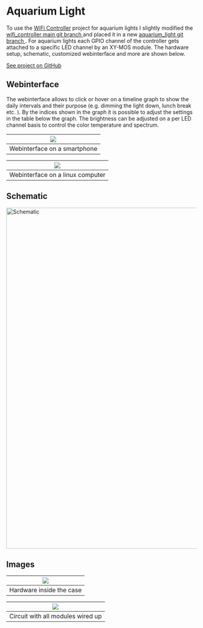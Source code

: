 
# Aquarium Light

To use the <a href="#/pages/projects/wifi_controller/readme.html">WiFi Controller</a> project for aquarium lights I slightly modified the [wifi_controller main git branch ](https://github.com/lm4552/wifi_controller/tree/master) and placed it in a new [aquarium_light git branch ](https://github.com/lm4552/wifi_controller/tree/aquarium_light).
For aquarium lights each GPIO channel of the controller gets attached to a specific LED channel by an XY-MOS module. The hardware setup, schematic, customized webinterface and more are shown below. 

[See project on GitHub](https://github.com/lm4552/wifi_controller/tree/aquarium_light)

## Webinterface

The webinterface allows to click or hover on a timeline graph to show the daily intervals and their purpose (e.g. dimming the light down, lunch break etc. ).
By the indices shown in the graph it is possible to adjust the settings in the table below the graph.
The brightness can be adjusted on a per LED channel basis to control the color temperature and spectrum. 

<div>
<div class="img_frame">

|![](./img/img4.jpg)|
|---|
|Webinterface on a smartphone|
</div>
<div class="img_frame">

|![](./img/img3.png)|
|---|
|Webinterface on a linux computer|
</div>
</div>

## Schematic 

<img alt="Schematic" src="./img/wifi_controller.svg" width="900px"/> 

## Images

<div>
<div class="img_frame">

|![](./img/img1.jpg)|
|---|
|Hardware inside the case|
</div>
<div class="img_frame">

|![](./img/img2.jpg)|
|---|
|Circuit with all modules wired up|
</div>
</div>
